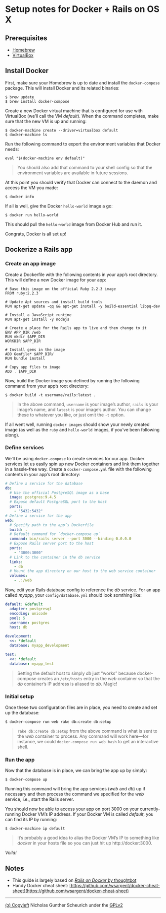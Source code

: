 # Setup notes for Docker +  Rails on OS X

## Prerequisites

- [Homebrew](http://brew.sh/)
- [VirtualBox](https://www.virtualbox.org/wiki/Downloads)

## Install Docker

First, make sure your Homebrew is up to date and install the `docker-compose`
package. This will install Docker and its related binaries:

```shell
$ brew update
$ brew install docker-compose
```

Create a new Docker virtual machine that is configured for use with VirtualBox
(we’ll call the VM *default*). When the command completes, make sure that the
new VM is up and running:

```shell
$ docker-machine create --driver=virtualbox default
$ docker-machine ls
```

Run the following command to export the environment variables that Docker needs:

```shell
eval "$(docker-machine env default)"
```

> You should also add that command to your shell config so that the environment
variables are available in future sessions.

At this point you should verify that Docker can connect to the daemon and access the VM you made:

```shell
$ docker info
```

If all is well, give the Docker `hello-world` image a go:

```shell
$ docker run hello-world
```

This should pull the `hello-world` image from Docker Hub and run it.

Congrats, Docker is all set up!

## Dockerize a Rails app

### Create an app image
Create a Dockerfile with the following contents in your app’s root directory.
This will define a new Docker image for your app:

```
# Base this image on the official Ruby 2.2.3 image
FROM ruby:2.2.3

# Update Apt sources and install build tools
RUN apt-get update -qq && apt-get install -y build-essential libpq-dev

# Install a JavaScript runtime
RUN apt-get install -y nodejs

# Create a place for the Rails app to live and then change to it
ENV APP_DIR /web
RUN mkdir $APP_DIR
WORKDIR $APP_DIR

# Install gems in the image
ADD Gemfile* $APP_DIR/
RUN bundle install

# Copy app files to image
ADD . $APP_DIR
```

Now, build the Docker image you defined by running the following command from
your app’s root directory:

```shell
$ docker build -t username/rails:latest .
```

> In the above command, `username` is your image’s author, `rails` is your image’s
name, and `latest` is your image’s author. You can change these to whatever you
like, or just omit the `-t` option.

If all went well, running `docker images` should show your newly created image
(as well as the `ruby` and `hello-world` images, if you’ve been following along).

### Define services

We’ll be using `docker-compose` to create services for our app. Docker services
let us easily spin up new Docker containers and link them together in a hassle-free
way. Create a `docker-compose.yml` file with the following contents in your app’s
root directory:

```yaml
# Define a service for the database
db:
  # Use the official PostgreSQL image as a base
  image: postgres:9.4.5
  # Expose default PostgreSQL port to the host
  ports:
    - "5432:5432"
# Define a service for the app
web:
  # Specify path to the app’s Dockerfile
  build: .
  # Default command for `docker-compose up`
  command: bin/rails server --port 3000 --binding 0.0.0.0
  # Expose Rails server port to the host
  ports:
    - "3000:3000"
  # Link to the container in the db service
  links:
    - db
  # Mount the app directory on our host to the web service container
  volumes:
    - .:/web
```

Now, edit your Rails database config to reference the *db* service.
For an app called *myapp*, your `config/database.yml` should look
somthing like:

```yaml
default: &default
  adapter: postgresql
  encoding: unicode
  pool: 5
  username: postgres
  host: db

development:
  <<: *default
  database: myapp_development

test:
  <<: *default
  database: myapp_test
```

> Setting the default host to simply *db* just “works” because docker-compose
creates an `/etc/hosts` entry in the *web* container so that the *db* container’s
IP address is aliased to *db*. Magic!

### Initial setup
Once these two configuration files are in place, you need to create and set up
the database:

```shell
$ docker-compose run web rake db:create db:setup
```

> `rake db:create db:setup` from the above command is what is sent to the *web*
container to process. Any command will work here—for instance, we could
`docker-compose run web bash` to get an interactive shell.

### Run the app

Now that the database is in place, we can bring the app up by simply:

```shell
$ docker-compose up
```

Running this command will bring the app services (*web* and *db*) up if necessary and then
process the command we specified for the *web* service, i.e., start the Rails server.

You should now be able to access your app on port 3000 on your currently-running Docker VM’s
IP address. If your Docker VM is called *default*, you can find its IP by running:

```shell
$ docker-machine ip default
```

> It’s probably a good idea to alias the Docker VM’s IP to something like *docker* in your hosts
file so you can just hit up http://docker:3000.

*Voilà!*

## Notes
* This guide is largely based on [*Rails on Docker* by thoughtbot](https://robots.thoughtbot.com/rails-on-docker)
* Handy Docker cheat sheet: [https://github.com/wsargent/docker-cheat-sheet](https://github.com/wsargent/docker-cheat-sheet)

---

[(ↄ) Copyleft]() Nicholas Gunther Scheurich under the [GPLv2](https://github.com/ngscheurich/docker-os-x-rails/blob/master/LICENSE)
